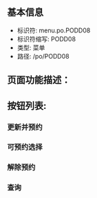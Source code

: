 
## 基本信息

- 标识符: menu.po.PODD08
- 标识符缩写: PODD08
- 类型: 菜单
- 路径: /po/PODD08

## 页面功能描述：





## 按钮列表:


### 更新并预约



### 可预约选择



### 解除预约



### 查询


